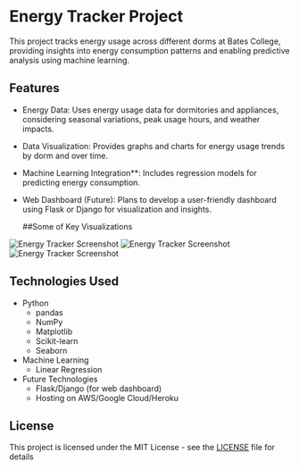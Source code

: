 # Energy Tracker Project

This project tracks energy usage across different dorms at Bates College, providing insights into energy consumption patterns and enabling predictive analysis using machine learning.

## Features
-  Energy Data: Uses energy usage data for dormitories and appliances, considering seasonal variations, peak usage hours, and weather impacts.
- Data Visualization: Provides graphs and charts for energy usage trends by dorm and over time.
- Machine Learning Integration**: Includes regression models for predicting energy consumption.
- Web Dashboard (Future): Plans to develop a user-friendly dashboard using Flask or Django for visualization and insights.

  ##Some of Key Visualizations

![Energy Tracker Screenshot](https://github.com/user-attachments/assets/e6c4f88c-2f46-4ed8-8fbb-22ce4c720571)
 ![Energy Tracker Screenshot](https://github.com/user-attachments/assets/e6c4f88c-2f46-4ed8-8fbb-22ce4c720571) 
![Energy Tracker Screenshot](https://github.com/user-attachments/assets/e6c4f88c-2f46-4ed8-8fbb-22ce4c720571)
## Technologies Used
- Python
  - pandas
  - NumPy
  - Matplotlib
  - Scikit-learn
  - Seaborn
- Machine Learning
  - Linear Regression
- Future Technologies
  - Flask/Django (for web dashboard)
  - Hosting on AWS/Google Cloud/Heroku

## License
This project is licensed under the MIT License - see the [LICENSE](LICENSE) file for details
